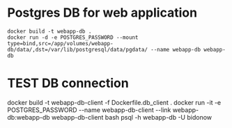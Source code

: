# Postgres DB for web application

```
docker build -t webapp-db .
docker run -d -e POSTGRES_PASSWORD --mount type=bind,src=/app/volumes/webapp-db/data/,dst=/var/lib/postgresql/data/pgdata/ --name webapp-db webapp-db
```

# TEST DB connection
docker build -t webapp-db-client -f Dockerfile.db_client .
docker run -it -e POSTGRES_PASSWORD --name webapp-db-client --link webapp-db:webapp-db webapp-db-client bash
psql -h webapp-db -U bidonow
```
